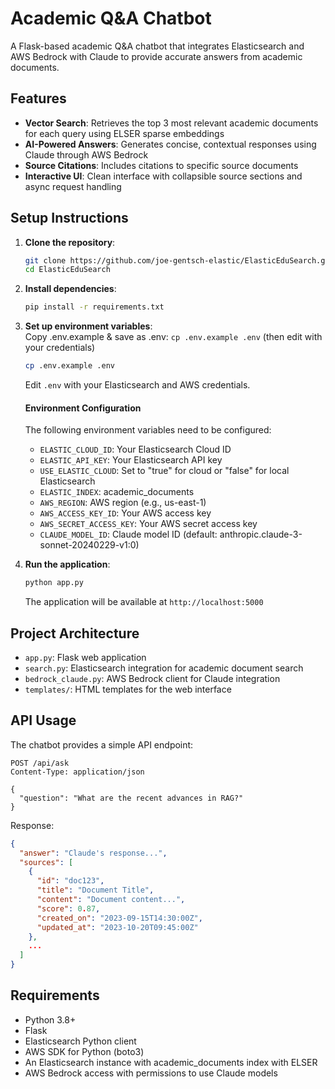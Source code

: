 # Academic Q&A Chatbot

A Flask-based academic Q&A chatbot that integrates Elasticsearch and AWS Bedrock with Claude to provide accurate answers from academic documents.

## Features

- **Vector Search**: Retrieves the top 3 most relevant academic documents for each query using ELSER sparse embeddings
- **AI-Powered Answers**: Generates concise, contextual responses using Claude through AWS Bedrock
- **Source Citations**: Includes citations to specific source documents
- **Interactive UI**: Clean interface with collapsible source sections and async request handling


## Setup Instructions

1. **Clone the repository**:
   ```bash
   git clone https://github.com/joe-gentsch-elastic/ElasticEduSearch.git
   cd ElasticEduSearch
   ```

2. **Install dependencies**:
   ```bash
   pip install -r requirements.txt
   ```

3. **Set up environment variables**:<br>
Copy .env.example & save as .env: `cp .env.example .env` (then edit with your credentials)
   ```bash
   cp .env.example .env
   ```
   Edit `.env` with your Elasticsearch and AWS credentials.
    #### Environment Configuration
    The following environment variables need to be configured:
   - `ELASTIC_CLOUD_ID`: Your Elasticsearch Cloud ID
   - `ELASTIC_API_KEY`: Your Elasticsearch API key
   - `USE_ELASTIC_CLOUD`: Set to "true" for cloud or "false" for local Elasticsearch
   - `ELASTIC_INDEX`: academic_documents
   - `AWS_REGION`: AWS region (e.g., us-east-1)
   - `AWS_ACCESS_KEY_ID`: Your AWS access key
   - `AWS_SECRET_ACCESS_KEY`: Your AWS secret access key
   - `CLAUDE_MODEL_ID`: Claude model ID (default: anthropic.claude-3-sonnet-20240229-v1:0)


4. **Run the application**:
   ```bash
   python app.py
   ```
   The application will be available at `http://localhost:5000`


## Project Architecture
- `app.py`: Flask web application
- `search.py`: Elasticsearch integration for academic document search
- `bedrock_claude.py`: AWS Bedrock client for Claude integration
- `templates/`: HTML templates for the web interface

## API Usage

The chatbot provides a simple API endpoint:

```
POST /api/ask
Content-Type: application/json

{
  "question": "What are the recent advances in RAG?"
}
```

Response:
```json
{
  "answer": "Claude's response...",
  "sources": [
    {
      "id": "doc123",
      "title": "Document Title",
      "content": "Document content...",
      "score": 0.87,
      "created_on": "2023-09-15T14:30:00Z",
      "updated_at": "2023-10-20T09:45:00Z"
    },
    ...
  ]
}
```

## Requirements

- Python 3.8+
- Flask
- Elasticsearch Python client
- AWS SDK for Python (boto3)
- An Elasticsearch instance with academic_documents index with ELSER
- AWS Bedrock access with permissions to use Claude models